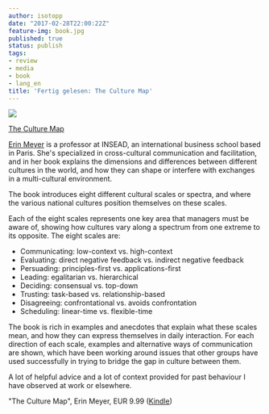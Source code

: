 ```yaml
---
author: isotopp
date: "2017-02-28T22:00:22Z"
feature-img: book.jpg
published: true
status: publish
tags:
- review
- media
- book
- lang_en
title: 'Fertig gelesen: The Culture Map'
---
```


[![](https://blog.koehntopp.info/uploads/2017/02/Screen-Shot-2017-02-28-at-21.51.11-201x300.png)](https://www.amazon.de/dp/B06XCGTKL8)

[The Culture Map](https://www.amazon.de/dp/B06XCGTKL8)

[Erin Meyer](https://en.wikipedia.org/wiki/Erin_Meyer) is a professor at INSEAD,
an international business school based in Paris. She's specialized in
cross-cultural communication and facilitation, and in her book explains the
dimensions and differences between different cultures in the world, and how
they can shape or interfere with exchanges in a multi-cultural environment.

The book introduces eight different cultural scales or spectra, and where
the various national cultures position themselves on these scales.

Each of the eight scales represents one key area that managers must be
aware of, showing how cultures vary along a spectrum from one extreme to its
opposite. The eight scales are:

- Communicating: low-context vs. high-context
- Evaluating: direct negative feedback vs. indirect negative feedback
- Persuading: principles-first vs. applications-first
- Leading: egalitarian vs. hierarchical
- Deciding: consensual vs. top-down
- Trusting: task-based vs. relationship-based
- Disagreeing: confrontational vs. avoids confrontation
- Scheduling: linear-time vs. flexible-time

The book is rich in examples and anecdotes that explain what these scales
mean, and how they can express themselves in daily interaction. For each
direction of each scale, examples and alternative ways of communication are
shown, which have been working around issues that other groups have used
successfully in trying to bridge the gap in culture between them.

A lot of helpful advice and a lot of context provided for past behaviour I
have observed at work or elsewhere.

"The Culture Map", Erin Meyer, EUR 9.99
([Kindle](https://www.amazon.de/dp/B06XCGTKL8))
